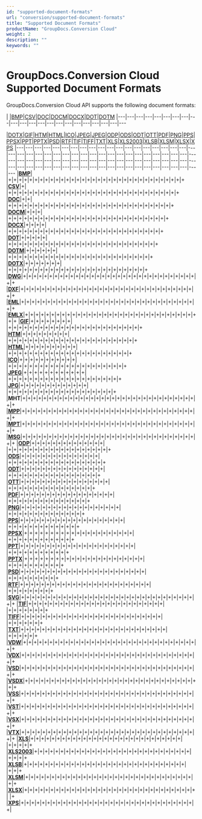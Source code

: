 ```yaml
---
id: "supported-document-formats"
url: "conversion/supported-document-formats"
title: "Supported Document Formats"
productName: "GroupDocs.Conversion Cloud"
weight: 2
description: ""
keywords: ""
---
```


# GroupDocs.Conversion Cloud Supported Document Formats #

GroupDocs.Conversion Cloud API supports the following document formats:


| |[BMP](https://wiki.fileformat.com/image/bmp/)|[CSV](https://wiki.fileformat.com/spreadsheet/csv/)|[DOC](https://wiki.fileformat.com/word-processing/doc/)|[DOCM](https://wiki.fileformat.com/word-processing/docm/)|[DOCX](https://wiki.fileformat.com/word-processing/docx/)|[DOT](https://wiki.fileformat.com/word-processing/dot/)|[DOTM](https://wiki.fileformat.com/word-processing/dotm/)
|---|---|---|---|---|---|---|---|---|---|---|---|---|---|---|---|---|---|---|---|---|---



 
|[DOTX](https://wiki.fileformat.com/word-processing/dotx/)|[GIF](https://wiki.fileformat.com/image/gif/)|[HTM](https://wiki.fileformat.com/web/htm/)|[HTML](https://wiki.fileformat.com/web/html/)|[ICO](https://wiki.fileformat.com/image/ico/)|[JPEG](https://wiki.fileformat.com/image/jpeg/)|[JPEG](https://wiki.fileformat.com/image/jpeg/)|[ODP](https://wiki.fileformat.com/presentation/odp/)|[ODS](https://wiki.fileformat.com/spreadsheet/ods/)|[ODT](https://wiki.fileformat.com/word-processing/odt/)|[OTT](https://wiki.fileformat.com/word-processing/ott/)|[PDF](https://wiki.fileformat.com/view/pdf/)|[PNG](https://wiki.fileformat.com/image/png/)|[PPS](https://wiki.fileformat.com/presentation/pps/)|[PPSX](https://wiki.fileformat.com/presentation/ppsx/)|[PPT](https://wiki.fileformat.com/presentation/ppt/)|[PPTX](https://wiki.fileformat.com/presentation/pptx/)|[PSD](https://wiki.fileformat.com/image/psd/)|[RTF](https://wiki.fileformat.com/word-processing/rtf/)|[TIF](https://wiki.fileformat.com/image/tiff/)|[TIFF](https://wiki.fileformat.com/image/tiff/)|[TXT](https://wiki.fileformat.com/word-processing/txt/)|[XLS](https://wiki.fileformat.com/spreadsheet/xls/)|[XLS2003](https://wiki.fileformat.com/spreadsheet/xls/)|[XLSB](https://wiki.fileformat.com/spreadsheet/xlsb/)|[XLSM](https://wiki.fileformat.com/spreadsheet/xlsm/)|[XLSX](https://wiki.fileformat.com/spreadsheet/xlsx/)|[XPS](https://wiki.fileformat.com/page-description-language/xps/)
|---|---|---|---|---|---|---|---|---|---|---|---|---|---|---|---|---|---|---|---|---|---|---|---|---|---|---|---|---|---|---|---|---|---|---|---|---|---|---|---|---|---|---|---|---|---|---|---|---|---|---|---|---|---|---|---|---|---|---|---|---|---|---|---|---|---|---|---|---|---|---|---|---|---|---|---|---|---|---|---|---|---|---|---
|**[BMP](https://wiki.fileformat.com/image/bmp/)**| |+|+|+|+|+|+|+|+|+|+|+|+|+|+|+|+|+|+|+|+|+|+|+|+|+|+|+|+|+|+|+|+|+|+
|**[CSV](https://wiki.fileformat.com/spreadsheet/csv/)**|+| |+|+|+|+|+|+|+|+|+|+|+|+|+|+|+|+|+|+|+|+|+|+|+|+|+|+|+|+|+|+|+|+|+
|**[DOC](https://wiki.fileformat.com/word-processing/doc/)**|+|+| |+|+|+|+|+|+|+|+|+|+|+|+|+|+|+|+|+|+|+|+|+|+|+|+|+|+|+|+|+|+|+|+
|**[DOCM](https://wiki.fileformat.com/word-processing/docm/)**|+|+|+| |+|+|+|+|+|+|+|+|+|+|+|+|+|+|+|+|+|+|+|+|+|+|+|+|+|+|+|+|+|+|+
|**[DOCX](https://wiki.fileformat.com/word-processing/docx/)**|+|+|+|+| |+|+|+|+|+|+|+|+|+|+|+|+|+|+|+|+|+|+|+|+|+|+|+|+|+|+|+|+|+|+
|**[DOT](https://wiki.fileformat.com/word-processing/dot/)**|+|+|+|+|+| |+|+|+|+|+|+|+|+|+|+|+|+|+|+|+|+|+|+|+|+|+|+|+|+|+|+|+|+|+
|**[DOTM](https://wiki.fileformat.com/word-processing/dotm/)**|+|+|+|+|+|+| |+|+|+|+|+|+|+|+|+|+|+|+|+|+|+|+|+|+|+|+|+|+|+|+|+|+|+|+
|**[DOTX](https://wiki.fileformat.com/word-processing/dotx/)**|+|+|+|+|+|+|+| |+|+|+|+|+|+|+|+|+|+|+|+|+|+|+|+|+|+|+|+|+|+|+|+|+|+|+
|**[DWG](https://wiki.fileformat.com/cad/dwg/)**|+|+|+|+|+|+|+|+|+|+|+|+|+|+|+|+|+|+|+|+|+|+|+|+|+|+|+|+|+|+|+|+|+|+|+
|**[DXF](https://wiki.fileformat.com/cad/dxf/)**|+|+|+|+|+|+|+|+|+|+|+|+|+|+|+|+|+|+|+|+|+|+|+|+|+|+|+|+|+|+|+|+|+|+|+
|**[EML](https://wiki.fileformat.com/email/eml/)**|+|+|+|+|+|+|+|+|+|+|+|+|+|+|+|+|+|+|+|+|+|+|+|+|+|+|+|+|+|+|+|+|+|+|+
|**[EMLX](https://wiki.fileformat.com/email/emlx/)**|+|+|+|+|+|+|+|+|+|+|+|+|+|+|+|+|+|+|+|+|+|+|+|+|+|+|+|+|+|+|+|+|+|+|+
|**[GIF](https://wiki.fileformat.com/image/gif/)**|+|+|+|+|+|+|+|+| |+|+|+|+|+|+|+|+|+|+|+|+|+|+|+|+|+|+|+|+|+|+|+|+|+|+
|**[HTM](https://wiki.fileformat.com/web/htm/)**|+|+|+|+|+|+|+|+|+| |+|+|+|+|+|+|+|+|+|+|+|+|+|+|+|+|+|+|+|+|+|+|+|+|+
|**[HTML](https://wiki.fileformat.com/web/html/)**|+|+|+|+|+|+|+|+|+|+| |+|+|+|+|+|+|+|+|+|+|+|+|+|+|+|+|+|+|+|+|+|+|+|+
|**[ICO](https://wiki.fileformat.com/image/ico/)**|+|+|+|+|+|+|+|+|+|+|+| |+|+|+|+|+|+|+|+|+|+|+|+|+|+|+|+|+|+|+|+|+|+|+
|**[JPEG](https://wiki.fileformat.com/image/jpeg/)**|+|+|+|+|+|+|+|+|+|+|+|+| |+|+|+|+|+|+|+|+|+|+|+|+|+|+|+|+|+|+|+|+|+|+
|**[JPG](https://wiki.fileformat.com/image/jpeg/)**|+|+|+|+|+|+|+|+|+|+|+|+|+| |+|+|+|+|+|+|+|+|+|+|+|+|+|+|+|+|+|+|+|+|+
|**MHT**|+|+|+|+|+|+|+|+|+|+|+|+|+|+|+|+|+|+|+|+|+|+|+|+|+|+|+|+|+|+|+|+|+|+|+
|**[MPP](https://wiki.fileformat.com/project-management/mpp/)**|+|+|+|+|+|+|+|+|+|+|+|+|+|+|+|+|+|+|+|+|+|+|+|+|+|+|+|+|+|+|+|+|+|+|+
|**[MPT](https://wiki.fileformat.com/project-management/mpt/)**|+|+|+|+|+|+|+|+|+|+|+|+|+|+|+|+|+|+|+|+|+|+|+|+|+|+|+|+|+|+|+|+|+|+|+
|**[MSG](https://wiki.fileformat.com/email/msg/)**|+|+|+|+|+|+|+|+|+|+|+|+|+|+|+|+|+|+|+|+|+|+|+|+|+|+|+|+|+|+|+|+|+|+|+
|**[ODP](https://wiki.fileformat.com/presentation/odp/)**|+|+|+|+|+|+|+|+|+|+|+|+|+|+| |+|+|+|+|+|+|+|+|+|+|+|+|+|+|+|+|+|+|+|+
|**[ODS](https://wiki.fileformat.com/spreadsheet/ods/)**|+|+|+|+|+|+|+|+|+|+|+|+|+|+|+| |+|+|+|+|+|+|+|+|+|+|+|+|+|+|+|+|+|+|+
|**[ODT](https://wiki.fileformat.com/word-processing/odt/)**|+|+|+|+|+|+|+|+|+|+|+|+|+|+|+|+| |+|+|+|+|+|+|+|+|+|+|+|+|+|+|+|+|+|+
|**[OTT](https://wiki.fileformat.com/word-processing/ott/)**|+|+|+|+|+|+|+|+|+|+|+|+|+|+|+|+|+| |+|+|+|+|+|+|+|+|+|+|+|+|+|+|+|+|+
|**[PDF](https://wiki.fileformat.com/view/pdf/)**|+|+|+|+|+|+|+|+|+|+|+|+|+|+|+|+|+|+| |+|+|+|+|+|+|+|+|+|+|+|+|+|+|+|+
|**[PNG](https://wiki.fileformat.com/image/png/)**|+|+|+|+|+|+|+|+|+|+|+|+|+|+|+|+|+|+|+| |+|+|+|+|+|+|+|+|+|+|+|+|+|+|+
|**[PPS](https://wiki.fileformat.com/presentation/pps/)**|+|+|+|+|+|+|+|+|+|+|+|+|+|+|+|+|+|+|+|+| |+|+|+|+|+|+|+|+|+|+|+|+|+|+
|**[PPSX](https://wiki.fileformat.com/presentation/ppsx/)**|+|+|+|+|+|+|+|+|+|+|+|+|+|+|+|+|+|+|+|+|+| |+|+|+|+|+|+|+|+|+|+|+|+|+
|**[PPT](https://wiki.fileformat.com/presentation/ppt/)**|+|+|+|+|+|+|+|+|+|+|+|+|+|+|+|+|+|+|+|+|+|+| |+|+|+|+|+|+|+|+|+|+|+|+
|**[PPTX](https://wiki.fileformat.com/presentation/pptx/)**|+|+|+|+|+|+|+|+|+|+|+|+|+|+|+|+|+|+|+|+|+|+|+| |+|+|+|+|+|+|+|+|+|+|+
|**[PSD](https://wiki.fileformat.com/image/psd/)**|+|+|+|+|+|+|+|+|+|+|+|+|+|+|+|+|+|+|+|+|+|+|+|+| |+|+|+|+|+|+|+|+|+|+
|**[RTF](https://wiki.fileformat.com/word-processing/rtf/)**|+|+|+|+|+|+|+|+|+|+|+|+|+|+|+|+|+|+|+|+|+|+|+|+|+| |+|+|+|+|+|+|+|+|+
|**[SVG](https://wiki.fileformat.com/page-description-language/svg/)**|+|+|+|+|+|+|+|+|+|+|+|+|+|+|+|+|+|+|+|+|+|+|+|+|+|+|+|+|+|+|+|+|+|+|+
|**[TIF](https://wiki.fileformat.com/image/tiff/)**|+|+|+|+|+|+|+|+|+|+|+|+|+|+|+|+|+|+|+|+|+|+|+|+|+|+| |+|+|+|+|+|+|+|+
|**[TIFF](https://wiki.fileformat.com/image/tiff/)**|+|+|+|+|+|+|+|+|+|+|+|+|+|+|+|+|+|+|+|+|+|+|+|+|+|+|+| |+|+|+|+|+|+|+
|**[TXT](https://wiki.fileformat.com/word-processing/txt/)**|+|+|+|+|+|+|+|+|+|+|+|+|+|+|+|+|+|+|+|+|+|+|+|+|+|+|+|+| |+|+|+|+|+|+
|**[VDW](https://wiki.fileformat.com/web/vdw/)**|+|+|+|+|+|+|+|+|+|+|+|+|+|+|+|+|+|+|+|+|+|+|+|+|+|+|+|+|+|+|+|+|+|+|+
|**[VDX](https://wiki.fileformat.com/image/vdx/)**|+|+|+|+|+|+|+|+|+|+|+|+|+|+|+|+|+|+|+|+|+|+|+|+|+|+|+|+|+|+|+|+|+|+|+
|**[VSD](https://wiki.fileformat.com/image/vsd/)**|+|+|+|+|+|+|+|+|+|+|+|+|+|+|+|+|+|+|+|+|+|+|+|+|+|+|+|+|+|+|+|+|+|+|+
|**[VSDX](https://wiki.fileformat.com/image/vsdx/)**|+|+|+|+|+|+|+|+|+|+|+|+|+|+|+|+|+|+|+|+|+|+|+|+|+|+|+|+|+|+|+|+|+|+|+
|**[VSS](https://wiki.fileformat.com/image/vss/)**|+|+|+|+|+|+|+|+|+|+|+|+|+|+|+|+|+|+|+|+|+|+|+|+|+|+|+|+|+|+|+|+|+|+|+
|**[VST](https://wiki.fileformat.com/image/vst/)**|+|+|+|+|+|+|+|+|+|+|+|+|+|+|+|+|+|+|+|+|+|+|+|+|+|+|+|+|+|+|+|+|+|+|+
|**[VSX](https://wiki.fileformat.com/image/vsx/)**|+|+|+|+|+|+|+|+|+|+|+|+|+|+|+|+|+|+|+|+|+|+|+|+|+|+|+|+|+|+|+|+|+|+|+
|**[VTX](https://wiki.fileformat.com/image/vtx/)**|+|+|+|+|+|+|+|+|+|+|+|+|+|+|+|+|+|+|+|+|+|+|+|+|+|+|+|+|+|+|+|+|+|+|+
|**[XLS](https://wiki.fileformat.com/spreadsheet/xls/)**|+|+|+|+|+|+|+|+|+|+|+|+|+|+|+|+|+|+|+|+|+|+|+|+|+|+|+|+|+| |+|+|+|+|+
|**[XLS2003](https://wiki.fileformat.com/spreadsheet/xls/)**|+|+|+|+|+|+|+|+|+|+|+|+|+|+|+|+|+|+|+|+|+|+|+|+|+|+|+|+|+|+| |+|+|+|+
|**[XLSB](https://wiki.fileformat.com/spreadsheet/xlsb/)**|+|+|+|+|+|+|+|+|+|+|+|+|+|+|+|+|+|+|+|+|+|+|+|+|+|+|+|+|+|+|+| |+|+|+
|**[XLSM](https://wiki.fileformat.com/spreadsheet/xlsm/)**|+|+|+|+|+|+|+|+|+|+|+|+|+|+|+|+|+|+|+|+|+|+|+|+|+|+|+|+|+|+|+|+| |+|+
|**[XLSX](https://wiki.fileformat.com/spreadsheet/xlsx/)**|+|+|+|+|+|+|+|+|+|+|+|+|+|+|+|+|+|+|+|+|+|+|+|+|+|+|+|+|+|+|+|+|+| |+
|**[XPS](https://wiki.fileformat.com/page-description-language/xps/)**|+|+|+|+|+|+|+|+|+|+|+|+|+|+|+|+|+|+|+|+|+|+|+|+|+|+|+|+|+|+|+|+|+|+| 



 
